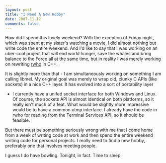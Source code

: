 ```yaml
---
layout: post
title: "I Need A New Hobby"
date: 2007-11-12
comments: false
---
```

How did I spend this lovely weekend? With the exception of Friday night, which
was spent at my sister's watching a movie, I did almost nothing but write code
the entire weekend. And I'd like to say that I was working on an uber-cool
project that will end world hunger, save the whales and bring balance to the
Force all at the same time, but in reality I was merely working on rewriting
[rwho][0] in C++.




It is slightly more than that - I am simultaneously working on something I am
calling libmel. My original goal was merely to wrap old, clunky C APIs (like
sockets) in a nice C++ layer. It has evolved into a sort of portability layer
- I currently have a unifed socket interface for both Windows and Linux. Of
course, the sockets API is almost identical on both platforms, so it really
isn't much of a feat. What would be slightly more impressive would be to have
a common utmp interface. I already have the code in rwho for reading from the
Terminal Services API, so it should be feasible.




But there must be something seriously wrong with me that I come home from a
week of writing code at work and then spend the entire weekend writing code
for personal projects. I really need to find a new hobby, preferably one that
involves meeting people.




I guess I do have bowling. Tonight, in fact. Time to sleep.



[0]: http://matthew.loar.name/software/rwho
